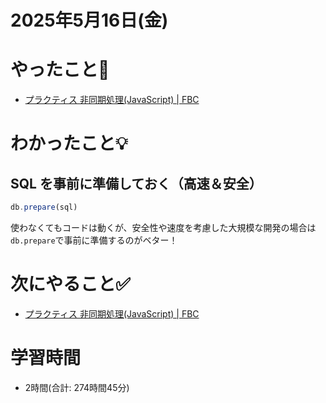 # 2025年5月16日(金)

# やったこと📝

- [プラクティス 非同期処理\(JavaScript\) \| FBC](https://bootcamp.fjord.jp/practices/204)

# わかったこと💡

## SQL を事前に準備しておく（高速＆安全）
```javascript
db.prepare(sql)
```
使わなくてもコードは動くが、安全性や速度を考慮した大規模な開発の場合は`db.prepare`で事前に準備するのがベター！
# 次にやること✅

- [プラクティス 非同期処理\(JavaScript\) \| FBC](https://bootcamp.fjord.jp/practices/204)

# 学習時間

- 2時間(合計: 274時間45分)
